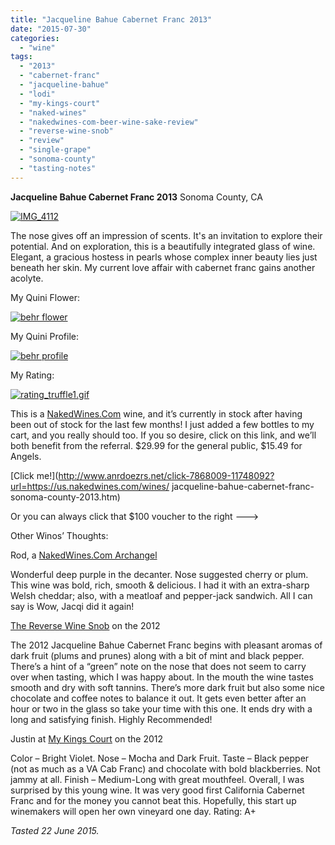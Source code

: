 ```yaml
---
title: "Jacqueline Bahue Cabernet Franc 2013"
date: "2015-07-30"
categories:
  - "wine"
tags:
  - "2013"
  - "cabernet-franc"
  - "jacqueline-bahue"
  - "lodi"
  - "my-kings-court"
  - "naked-wines"
  - "nakedwines-com-beer-wine-sake-review"
  - "reverse-wine-snob"
  - "review"
  - "single-grape"
  - "sonoma-county"
  - "tasting-notes"
---
```


**Jacqueline Bahue Cabernet Franc 2013** Sonoma County, CA

[![IMG_4112](http://s3.amazonaws.com/thegourmez-wpmedia/2015/07/IMG_4112-334x500.jpg)](http://s3.amazonaws.com/thegourmez-wpmedia/2015/07/IMG_4112.jpg)

The nose gives off an impression of scents. It's an invitation to explore their potential. And on exploration, this is a beautifully integrated glass of wine. Elegant, a gracious hostess in pearls whose complex inner beauty lies just beneath her skin. My current love affair with cabernet franc gains another acolyte.

My Quini Flower:

[![behr flower](http://s3.amazonaws.com/thegourmez-wpmedia/2015/07/behr-flower-145x150.jpg)](http://s3.amazonaws.com/thegourmez-wpmedia/2015/07/behr-flower.jpg)

My Quini Profile:

[![behr profile](http://s3.amazonaws.com/thegourmez-wpmedia/2015/07/behr-profile-921x1024.jpg)](http://s3.amazonaws.com/thegourmez-wpmedia/2015/07/behr-profile.jpg)

My Rating:

[![rating_truffle1.gif](http://s3.amazonaws.com/thegourmez-wpmedia/2015/01/rating_truffle1.gif)](http://s3.amazonaws.com/thegourmez-wpmedia/2015/01/rating_truffle1.gif)

This is a [NakedWines.Com](http://thegourmez.com/2014/09/18/naked-wines-advertising/) wine, and it’s currently in stock after having been out of stock for the last few months! I just added a few bottles to my cart, and you really should too. If you so desire, click on this link, and we’ll both benefit from the referral. $29.99 for the general public, $15.49 for Angels.

[Click me!](http://www.anrdoezrs.net/click-7868009-11748092?url=https://us.nakedwines.com/wines/ jacqueline-bahue-cabernet-franc-sonoma-county-2013.htm)

Or you can always click that $100 voucher to the right --->

Other Winos’ Thoughts:

Rod, a [NakedWines.Com Archangel](https://us.nakedwines.com/wines/jacqueline-bahue-cabernet-franc-sonoma-county-2013.htm)

Wonderful deep purple in the decanter. Nose suggested cherry or plum. This wine was bold, rich, smooth & delicious. I had it with an extra-sharp Welsh cheddar; also, with a meatloaf and pepper-jack sandwich. All I can say is Wow, Jacqi did it again!

[The Reverse Wine Snob](http://www.reversewinesnob.com/2014/04/jacqueline-bahue-cabernet-franc.html) on the 2012

The 2012 Jacqueline Bahue Cabernet Franc begins with pleasant aromas of dark fruit (plums and prunes) along with a bit of mint and black pepper. There’s a hint of a “green” note on the nose that does not seem to carry over when tasting, which I was happy about. In the mouth the wine tastes smooth and dry with soft tannins. There’s more dark fruit but also some nice chocolate and coffee notes to balance it out. It gets even better after an hour or two in the glass so take your time with this one. It ends dry with a long and satisfying finish. Highly Recommended!

Justin at [My Kings Court](http://mykingscourt.com/2014/03/12/wine-review-2012-jacqueline-bahue-lodi-cabernet-franc/) on the 2012

Color – Bright Violet. Nose – Mocha and Dark Fruit. Taste – Black pepper (not as much as a VA Cab Franc) and chocolate with bold blackberries. Not jammy at all. Finish – Medium-Long with great mouthfeel. Overall, I was surprised by this young wine. It was very good first California Cabernet Franc and for the money you cannot beat this. Hopefully, this start up winemakers will open her own vineyard one day. Rating: A+

_Tasted 22 June 2015._
